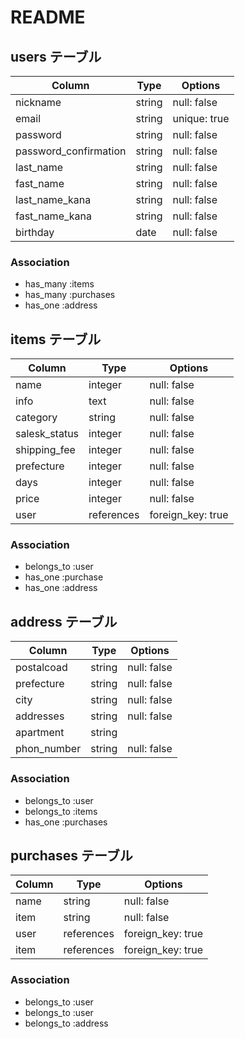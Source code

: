 # README
## users テーブル

|Column|Type|Options|
|------------------------|-----------| ------------|
|nickname                |  string   | null: false |
|email                   |  string   | unique: true|
|password                |  string   | null: false |
|password_confirmation   |  string   | null: false |
|last_name               |  string   | null: false | 
|fast_name               |  string   | null: false |
|last_name_kana          |  string   | null: false |
|fast_name_kana          |  string   | null: false |
|birthday                |  date     | null: false |


### Association
- has_many :items
- has_many :purchases
- has_one :address


## items テーブル

|     Column      |  Type     |   Options        |
|---------------- |-----------|-----------       |
| name            | integer   | null: false      |
| info            | text      | null: false      |
| category        | string    | null: false      |
| salesk_status   | integer   | null: false      |
| shipping_fee    | integer   | null: false      | 
| prefecture      | integer   | null: false      |
| days            | integer   | null: false      |          
| price           | integer   | null: false      |
| user            | references|foreign_key: true |
### Association

- belongs_to :user
- has_one    :purchase
- has_one    :address 

## address テーブル

|     Column       |  Type     |   Options   |
|----------------  |-----------|-----------  |
| postalcoad       |  string   | null: false | 
| prefecture       |  string   | null: false |
| city             |  string   | null: false | 
| addresses        |  string   | null: false |
| apartment        |  string   |             |
| phon_number      |  string   | null: false |
 

### Association 
- belongs_to :user
- belongs_to :items
- has_one :purchases


## purchases テーブル
|     Column       |  Type     |   Options        |
|----------------  |-----------|----------------- |
| name             | string    | null: false      |
| item             | string    | null: false      |
| user             | references|foreign_key: true |
| item             | references|foreign_key: true |

### Association 
- belongs_to :user
- belongs_to :user
- belongs_to :address 